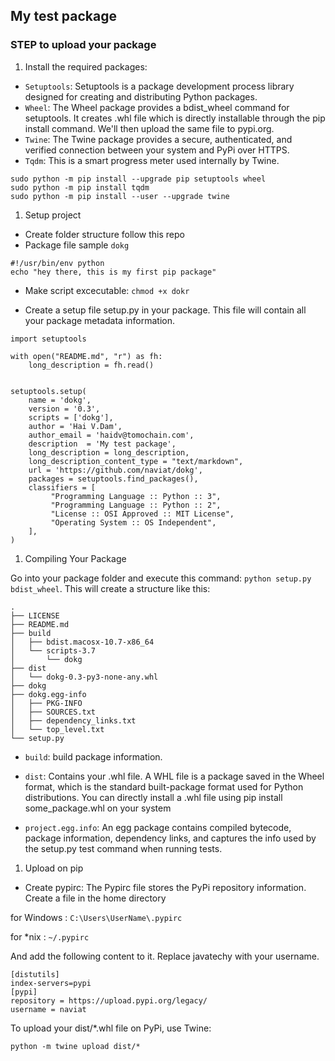 ## My test package

### STEP to upload your package

1.  Install the required packages:

- `Setuptools`: Setuptools is a package development process library designed for creating and distributing Python packages.
- `Wheel`: The Wheel package provides a bdist_wheel command for setuptools. It creates .whl file which is directly installable through the pip install command. We'll then upload the same file to pypi.org.
- `Twine`: The Twine package provides a secure, authenticated, and verified connection between your system and PyPi over HTTPS.
- `Tqdm`: This is a smart progress meter used internally by Twine.

```
sudo python -m pip install --upgrade pip setuptools wheel
sudo python -m pip install tqdm
sudo python -m pip install --user --upgrade twine
```

1. Setup project

- Create folder structure follow this repo
- Package file sample `dokg`

```
#!/usr/bin/env python
echo "hey there, this is my first pip package"
```

- Make script excecutable:
    `chmod +x dokr`

- Create a setup file setup.py in your package. This file will contain all your package metadata information. 

```
import setuptools

with open("README.md", "r") as fh:
    long_description = fh.read()


setuptools.setup(
    name = 'dokg',
    version = '0.3',
    scripts = ['dokg'],
    author = 'Hai V.Dam',
    author_email = 'haidv@tomochain.com',
    description  = 'My test package',
    long_description = long_description,
    long_description_content_type = "text/markdown",
    url = 'https://github.com/naviat/dokg',
    packages = setuptools.find_packages(),
    classifiers = [
         "Programming Language :: Python :: 3",
         "Programming Language :: Python :: 2",
         "License :: OSI Approved :: MIT License",
         "Operating System :: OS Independent",
    ],
)
```

1. Compiling Your Package

Go into your package folder and execute this command: `python setup.py bdist_wheel`. This will create a  structure like this:

```
.
├── LICENSE
├── README.md
├── build
│   ├── bdist.macosx-10.7-x86_64
│   └── scripts-3.7
│       └── dokg
├── dist
│   └── dokg-0.3-py3-none-any.whl
├── dokg
├── dokg.egg-info
│   ├── PKG-INFO
│   ├── SOURCES.txt
│   ├── dependency_links.txt
│   └── top_level.txt
└── setup.py
```

- `build`: build package information.

- `dist`: Contains your .whl file. A WHL file is a package saved in the Wheel format, which is the standard built-package format used for Python distributions. You can directly install a .whl file using pip install some_package.whl on your system

- `project.egg.info`: An egg package contains compiled bytecode, package information, dependency links, and captures the info used by the setup.py test command when running tests.

1. Upload on pip

- Create pypirc: The Pypirc file stores the PyPi repository information. Create a file in the home directory

for Windows :  `C:\Users\UserName\.pypirc`

for *nix :   `~/.pypirc`

And add the following content to it. Replace javatechy with your username.

```
[distutils] 
index-servers=pypi
[pypi] 
repository = https://upload.pypi.org/legacy/ 
username = naviat
```

To upload your dist/*.whl file on PyPi, use Twine:

`python -m twine upload dist/*`